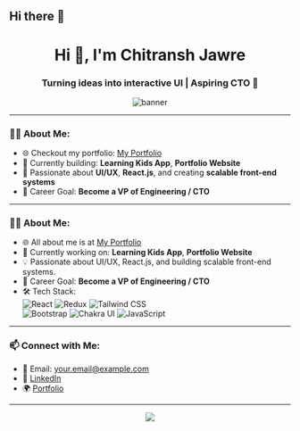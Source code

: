 ## Hi there 👋

<h1 align="center">Hi 👋, I'm Chitransh Jawre</h1>
<h3 align="center">Turning ideas into interactive UI | Aspiring CTO 🚀</h3>

<p align="center">
  <img src="[https://github.com/ChitranshJNGTS/ChitranshJNGTS/blob/main/banner.png](https://www.google.com/url?sa=i&url=https%3A%2F%2Fwww.linkedin.com%2Fpulse%2Fnext-js-vs-react-which-framework-do-you-opt-front-end-development-srmle&psig=AOvVaw30GiUdLJpkDEt8H7cYDCBd&ust=1744279639529000&source=images&cd=vfe&opi=89978449&ved=0CBQQjRxqFwoTCIjrt-7ayowDFQAAAAAdAAAAABAE)" alt="banner" />
</p>

---

### 👨‍💻 About Me:
- 🌐 Checkout my portfolio: [My Portfolio](https://your-portfolio-link.com)
- 🧠 Currently building: **Learning Kids App**, **Portfolio Website**
- 🎨 Passionate about **UI/UX**, **React.js**, and creating **scalable front-end systems**
- 🎯 Career Goal: **Become a VP of Engineering / CTO**

---

### 👨‍💻 About Me:

- 🌐 All about me is at [My Portfolio](https://your-portfolio-link.com)
- 🔭 Currently working on: **Learning Kids App**, **Portfolio Website**
- 💡 Passionate about UI/UX, React.js, and building scalable front-end systems.
- 🎯 Career Goal: **Become a VP of Engineering / CTO**
- 🛠️ Tech Stack:  
  ![React](https://img.shields.io/badge/-React-61DAFB?style=flat&logo=react&logoColor=white) 
  ![Redux](https://img.shields.io/badge/-Redux-764ABC?style=flat&logo=redux&logoColor=white) 
  ![Tailwind CSS](https://img.shields.io/badge/-Tailwind-38B2AC?style=flat&logo=tailwind-css&logoColor=white)  
  ![Bootstrap](https://img.shields.io/badge/-Bootstrap-563D7C?style=flat&logo=bootstrap&logoColor=white)
  ![Chakra UI](https://img.shields.io/badge/-Chakra%20UI-319795?style=flat&logo=chakra-ui&logoColor=white)
  ![JavaScript](https://img.shields.io/badge/-JavaScript-F7DF1E?style=flat&logo=javascript&logoColor=black)

---



### 📫 Connect with Me:
- 📧 Email: your.email@example.com
- 💼 [LinkedIn](https://linkedin.com/in/your-profile)
- 🌍 [Portfolio](https://your-portfolio-link.com)

---

<p align="center">
  <img src="https://readme-typing-svg.herokuapp.com?font=Fira+Code&size=20&duration=4000&pause=1000&color=00F7FF&center=true&vCenter=true&width=435&lines=I+build+interactive+UIs+with+React;I+love+frontend+engineering;Always+learning+something+new" />
</p>
